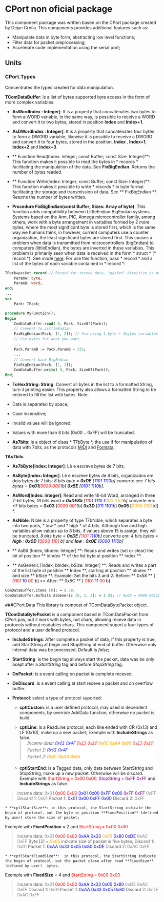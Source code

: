 
# CPort non oficial package
This component package was written based on the CPort package created by Dejan Crnila. This components provides additional features such as:
  * Manipulate data in byte form, abstracting low level functions;
  * Filter data for packet preprocessing;
  * Accelerate code implementation using the serial port;

## Units

### CPort.Types
Concentrates the types created for data manipulation.

**TComDataBuffer**: Is a list of bytes supported byte access in the form of more complex variables:

* **AsWordIndex : Integer]**: It is a property that concatenates two bytes to form a WORD variable, in the same way, is possible to receive a WORD and convert it to two bytes, stored in position **Index** and **Index+1**.

* **AsDWordIndex : Integer]**: It is a property that concatenates four bytes to form a DWORD variable, likewise it is possible to receive a DWORD and convert it to four bytes, stored in the position. **Index** , **Index+1**, **Index+2** and **Index+3**.

* ** Function Read(Index: Integer; const Buffer; const Size: Integer)**: This function makes it possible to read the bytes in * records * facilitating the manipulation of the data. See **FixBigEndian**. Returns the number of bytes readed.

* ** Function Write(Index: Integer; const Buffer; const Size: Integer)**: This function makes it possible to write * records * in byte format facilitating the storage and transmission of data. See ** FixBigEndian **. Returns the number of bytes written.

* **Procedure FixBigEndian(const Buffer; Sizes: Array of byte)**: This function adds compatibility between LittleEndian BigEndian systems. Systems based on the Arm, PIC, Atmega microcontroller family, among others, work with a byte arrangement in variables formed by 2 more bytes, where the most significant byte is stored first, which is the same way we humans think, in however, current computers use a counter organization, the least significant bytes are stored first. This causes a problem when data is transmitted from microcontrollers (bigEndian) to computers (littleEndian), the bytes are inverted in these variables. This problem is primarily seen when data is received in the form * struct * (* record *). See mode [here](https://en.wikipedia.org/wiki/Endianness "here"). 
For use this function, pass * record * and a list of the bytes of each variable contained in * record *:

```pascal
TPack=packet record // Record for receve data, "packet" directive is need
	ParamA: byte;
	ParamB: word;
end;
...
var
	Pack: TPack;
```
```Pascal
procedure MyFunction();
Begin
	ComDataBuffer.read( 0, Pack, SizeOf(Pack));
	// Convert to LittleEndian
	FixBigEndian(Pack, [1, 2]); // Fix using 1 byte + 2bytes variables
	// Use bytes for what you want
	...
	Pack.ParamB := Pack.ParamB + 255;
	...
	// Convert back BigEndian
	FixBigEndian(Pack, [1, 2]); 
	ComDataBuffer.write( 0, Pack, SizeOf(Pack));
End;
```
* **ToHexString: String**:  Convert all bytes in the list to a formatted String, turn it printing easier. This property also allows a formatted String to be entered to fill the list with bytes. Note:
* Data is separated by space;
* Case insensitive;
* Invalid values will be ignored;
* Values with more than 8 bits (0x00 .. 0xFF) will be truncated.

* **As7bits**: Is a object of class * T7bByte *, the use if for manipulation of data with 7bits, as the protocols [MIDI](https://www.midi.org/specifications/item/table-1-summary-of-midi-message "MIDI")  and [Formata](https://github.com/firmata/protocol "Formata").

**TAs7bits**
* **As7bByte[Index: Integer]**: Lê e escreve bytes de 7 bits;
* **AsByte[Index: Integer]**: Lê e escreve bytes de 8 bits, organizados em dois bytes de 7 bits;
*8 bits byte =  **0xDE** [<span style="color:red;">1</span><span style="color:blue;">101 1110</span>b]*  converte em:
*7 bits bytes =  **0x01**[<span style="color:red;">0000 0001</span>b] **0x5E** [<span style="color:blue;">0101 1110</span>b]*.

* **AsWord[Index: Integer]**: Read and write 16-bit Word, arranged in three 7-bit bytes;
*16 bits word =  **0xDE85**  [<span style="color:red;">11</span><span style="color:blue;">01 1110 1</span><span style="color:orange;">000 0101</span>b]*  converte em: 
*7 bits bytes =  **0x03** [<span style="color:red;">0000 0011</span>b] **0x3D** [<span style="color:blue;">011 1101</span>b] **0x05** [<span style="color:orange;">0000 0101</span>b]] *.

* **AsNible**: Nible is a property of type T7bNible, which separates a byte into two parts, * low * and * high * of 4 bits. Although low and high variables allow values up to 8 bits,  if values above 15 is assign, they will be truncated.
*8 bits byte =  **0xDE** [<span style="color:red;">1101</span><span style="color:blue;"> 1110</span>b]*  converte em:
*4 bits bytes =  **high** : **0x0D** [<span style="color:red;">0000 1101 </span>b] and **low** : **0x0E** [<span style="color:blue;">0000 1110</span>b]* 

* ** AsBit [Index, bIndex: Integer] **: Reads and writes (set or clear) the bit of position ** bIndex ** of the list byte at position ** Index **.

* ** AsGeneric [Index, bIndex, bSize: Integer] **: Reads and writes a part of the list byte at position ** Index **, starting at position ** bIndex ** and size ** bSize **.
Example:
Set the bits 3 and 2:
Before: ** 0x58 ** [<span style = "color: red;"> 0101 </span> <span style = "color: blue;"> 10 </span> <span style = "color: red;" > 00 </span> b] >> After: ** 0x5C ** [<span style = "color: red;"> 0101 </span> <span style = "color: blue;"> 11 </span> <span style = "color: red;"> 00 </span> b]
```pascal
ComDataBuffer.Items [0]: = $ 58;
ComDataBuffer.As7bits.AsGeneric [0, 3, 2]: = $ 03; // 0x03 = 0000 0011b
```

###CPort.Data
This library is compost of TComDataBytePacket object.

**TComDataBytePacket** is a component based in TComDataPacket from CPort.pas, but it work with bytes, not chars, allowing receve data in protocols without readables chars.  This component suport a four types of protocol and a user defined protocol.

* **IncludeStrings**: After complete a packet of data, if this property is true, add StartString at begin and StopString at end of buffer. Otherwise only internal data was be processed. Default is *false*;

* **StartString**: is the begin tag allways start the packet, data was be only acept after a *StartString* tag and before *StopString* tag;

* **OnPacket**: is a event calling on packet is complete receved.

* **OnDiscard**: is a event calling at start receve a packet and on overflow buffer. 

* **Protocol**: select a type of protocol suported:
	* **cptlCustom**: is a user defined protocol, may used in decendent components, by override AddData function, otherwise no packet is build.

	* **cptlLine**: is a ReadLine protocol, each line ended with CR (0x13) and LF (0x10), make up a new packet;
	Exemple with **IncludeStrings** as false.
![](https://github.com/MaiconSoft/ComPort-Library/blob/master/NonOficial/Resource/Image1.PNG)

	* **cptlStartEnd**: is a Tagged data, only data between StartString and StopString, make up a new packet. Otherwise will be discard.
	Exemple with <span style = "color: red;">StartString = 0x00 0x00</span>, <span style = "color: purple;">  StopString = 0xFF 0xFF</span> and **IncludeStrings** as false.
> Incame data: <span style = "color: gray;">  0x01</span><span style = "color: red;">  0x00 0x00</span><span style = "color: blue;">  0x01 0x00 0xFF 0x00</span><span style = "color: purple;">  0xFF 0xFF</span><span style = "color: gray;">  0xFF</span>
> Discard 1: <span style = "color: gray;">  0x01</span>
> Packet 1: <span style = "color: blue;"> 0x01 0x00 0xFF 0x00 </span>
> Discard 2: <span style = "color: gray;">  0xFF</span>

	* **cptlStartSize**: in this protocol, the StartString indicate the begin of protocol, but the byte in position **FixedPosition** (defined by user) store the size of packet;
Exemple with **FixedPosition** = 2 and <span style = "color: red;">StartString = 0x00 0x00</span>
> Incame data:
<span style = "color: gray;">  0x01</span><span style = "color: red;">  0x00 0x00</span><span style = "color: blue;">  0xAA 0x33 </span><span style = "color: orange;">  0x05 </span><span style = "color: blue;">  0x80 0xDE</span><span style = "color: gray;">  0xAC 0xFF</span>
> Byte [2] = <span style = "color: orange;">  0x05 </span>indicate size of packet is five bytes;
> Discard 1: <span style = "color: gray;">  0x01</span>
> Packet 1: <span style = "color: blue;">0xAA 0x33 0x05 0x80 0xDE </span>
> Discard 2: <span style = "color: gray;">  0xAC 0xFF</span> 

	* **cptlStartFixedSize**:  in this protocol, the StartString indicate the begin of protocol, but the packet close after read **FixedSize** (defined by user)  bytes.
Exemple with **FixedSize** = 4 and <span style = "color: red;">StartString = 0x00 0x00</span>
> Incame data:
<span style = "color: gray;">  0x01</span><span style = "color: red;">  0x00 0x00</span><span style = "color: blue;">  0xAA 0x33 0x05 0x80 </span><span style = "color: gray;">0xDE 0xAC 0xFF</span>
> Discard 1: <span style = "color: gray;">  0x01</span>
> Packet 1: <span style = "color: blue;">0xAA 0x33 0x05 0x80 </span>
> Discard 2: <span style = "color: gray;">  0xDE 0xAC 0xFF</span> 


